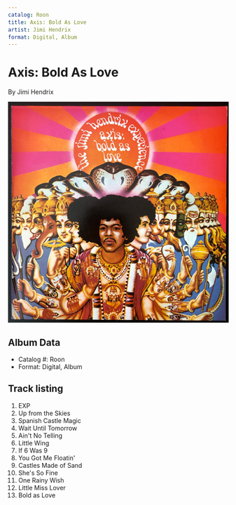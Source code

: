 ```yaml
---
catalog: Roon
title: Axis: Bold As Love
artist: Jimi Hendrix
format: Digital, Album
---
```


# Axis: Bold As Love

By Jimi Hendrix

![](../../assets/albumcovers/Jimi_Hendrix-Axis-_Bold_As_Love.png)

## Album Data

- Catalog #: Roon
- Format: Digital, Album


## Track listing


1. EXP
2. Up from the Skies
3. Spanish Castle Magic
4. Wait Until Tomorrow
5. Ain't No Telling
6. Little Wing
7. If 6 Was 9
8. You Got Me Floatin'
9. Castles Made of Sand
10. She's So Fine
11. One Rainy Wish
12. Little Miss Lover
13. Bold as Love

